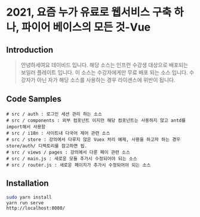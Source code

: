 # 2021, 요즘 누가 유료로 웹서비스 구축 하나, 파이어 베이스의 모든 것-Vue

## Introduction

> 안녕하세여요 데이비드 입니다.
해당 소스는 인프런 수강생 대상으로 배포되는 보일러 플레이트 입니다.
이 소스는 수강자에게만 무료 배포 되는 소스 입니다.
수강자가 아닌 자가 해당 소스를 사용하는 경우 라이센스에 위반이 됩니다.

## Code Samples

```vue
# src / auth : 로그인 세션 관리 하는 소스
# src / components : 외부 컴포넌트 이지만 해당 컴포넌트는 사용하지 않고 antd를 import해서 사용함
# src / i18n : 사이트내 다국어 제어 관련 소스
# src / store : 강의에서 다루지 않은 Vuex 처리 예제, 사용을 하고자 하는 경우 store/auth/ 디렉토리를 참고하면 됩.
# src / views / pages : 강의에서 다룬 페이 관련 소스
# src / main.js : 새로운 모듈 추가시 수정되어야 되는 소스
# src / router.js : 새로운 페이지가 추가시 수정되어야 되는 소스
```

## Installation

```bash
sudo yarn install
yarn run serve
http://localhost:8080/
```